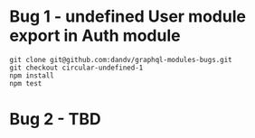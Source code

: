 # Bug 1 - undefined User module export in Auth module

```shell script
git clone git@github.com:dandv/graphql-modules-bugs.git
git checkout circular-undefined-1
npm install
npm test
```

# Bug 2 - TBD
